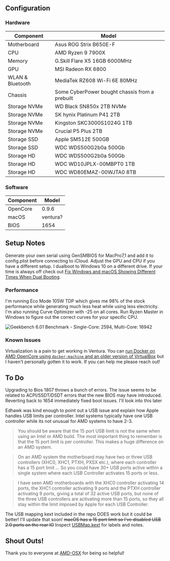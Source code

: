 ## Configuration
### Hardware

| Component        | Model                         			|
| ---------------- | --------------------------------------	|
| Motherboard      | Asus ROG Strix B650E-F        			|
| CPU              | AMD Ryzen 9 7900X             			|
| Memory           | G.Skill Flare X5 16GB 6000MHz 			|
| GPU              | MSI Radeon RX 6800		|
| WLAN & Bluetooth | MediaTek RZ608 Wi-Fi 6E 80MHz			|
| Chassis          | Some CyberPower bought chassis	from a prebuilt |
| Storage NVMe     | WD Black SN850x 2TB NVMe			|
| Storage NVMe     | SK hynix Platinum P41 2TB				|
| Storage NVMe     | Kingston SKC3000S1024G 1TB			|
| Storage NVMe     | Crucial P5 Plus 2TB					|
| Storage SSD      | Apple SM512E 500GB					|
| Storage SSD     | WDC WDS500G2b0a 500Gb					|
| Storage HD     | WDC WDS500G2b0a 500Gb					|
| Storage HD     | WDC WD10JPLX-00MBPT0 1TB					|
| Storage HD     | WDC WD80EMAZ-00WJTA0 8TB					|


### Software

| Component | Model  	|
| --------- | --------- |
| OpenCore  | 0.9.6		|
| macOS     | ventura?	|
| BIOS      | 1654   	|

## Setup Notes
Generate your own serial using GenSMBIOS for MacPro7,1 and add it to config.plist before connecting to iCloud. Adjust the GPU and CPU if you have a different setup. I dualboot to Windows 10 on a different drive. If your time is always off check out [Fix Windows and macOS Showing Different Times When Dual Booting](https://www.applegazette.com/mac/fix-windows-and-macos-showing-different-times-dual-booting/). 
### Performance
I'm running Eco Mode 105W TDP which gives me 98% of the stock performance while generating much less heat while using less electricity. I'm also running Curve Optimizer with -25 on all cores. Run Ryzen Master in Windows to figure out the correct curves for your specific CPU.

![Geekbench 6.01 Benchmark - Single-Core: 2594, Multi-Core: 16942](https://raw.githubusercontent.com/ryanilano/hackintosh-asus-b650ef-amd/master/benchmarks/benchmark-2023-0822-geekbench6.png "Geekbench 6.01 Benchmark")

### Known Issues
Virtualization is a pain to get working in Ventura. You can [run Docker on AMD OpenCore using `docker-machine` and an older version of VirtualBox](https://gist.github.com/slykar/e92732be9bf81a71e08068245656d70e?permalink_comment_id=4105556#gistcomment-4105556) but I haven't personally gotten it to work. If you can help me please reach out!

## To Do
Upgrading to Bios 1807 throws a bunch of errors. The issue seems to be related to ACPI/SSDT/DSDT errors that the new BIOS may have introduced. Reverting back to 1654 immediately fixed boot issues. I'll look into this later

Edhawk was kind enough to point out a USB issue and explain how Apple handles USB limits per controller. Intel systems typically have one USB controller while its not unusual for AMD systems to have 2-3.

> You should be aware that the 15 port USB limit is not the same when using an Intel or AMD build. The most important thing to remember is that the 15 port limit is per controller. This makes a huge difference on an AMD system.

> On an AMD system the motherboard may have two or three USB controllers (XHC0, XHC1, PTXH, PXSX etc.), where each controller has a 15 port limit ... So you could have 30+ USB ports active within a single system where each USB Controller activates 15 ports or less.

> I have seen AMD motherboards with the XHC0 controller activating 14 ports, the XHC1 controller activating 9 ports and the PTXH controller activating 9 ports, giving a total of 32 active USB ports, but none of the three USB controllers are activating more than 15 ports, so they all stay within the limit imposed by Apple for each USB Controller.

The USB mapping kext included in the repo DOES work but it could be better! I'll update that soon! ~~macOS has a 15 port limit so I've disabled USB 2.0 ports on the rear IO~~ Inspect [USBMap.kext](https://github.com/ryanilano/hackintosh-asus-b650ef-amd/blob/master/EFI/OC/Kexts/USBMap.kext/Contents/Info.plist) for labels and notes.

## Shout Outs!
Thank you to everyone at [AMD-OSX](https://amd-osx.com) for being so helpful!
